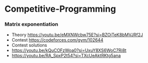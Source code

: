 # Competitive-Programming

### Matrix exponentiation
- Theory https://youtu.be/eMXNWcbw75E?si=BZOjTeK8bMVJRf2J
- Contest https://codeforces.com/gym/102644
- Contest solutions
- https://youtu.be/kQuCOFzWoa0?si=UxuY8XS6WoC7Ri8t
- https://youtu.be/RA_SpxP2t54?si=TXcUeAktRKtg5ana
